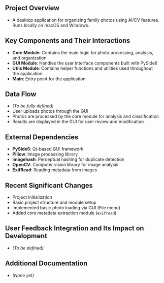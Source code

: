 ## Project Overview

- A desktop application for organizing family photos using AI/CV features. Runs locally on macOS and Windows.

## Key Components and Their Interactions

- **Core Module**: Contains the main logic for photo processing, analysis, and organization
- **GUI Module**: Handles the user interface components built with PySide6
- **Utils Module**: Contains helper functions and utilities used throughout the application
- **Main**: Entry point for the application

## Data Flow

- *(To be fully defined)*
- User uploads photos through the GUI
- Photos are processed by the core module for analysis and classification
- Results are displayed in the GUI for user review and modification

## External Dependencies

- **PySide6**: Qt-based GUI framework
- **Pillow**: Image processing library
- **imagehash**: Perceptual hashing for duplicate detection
- **OpenCV**: Computer vision library for image analysis
- **ExifRead**: Reading metadata from images

## Recent Significant Changes

- Project Initialization
- Basic project structure and module setup
- Implemented basic photo loading via GUI (File menu)
- Added core metadata extraction module (`exifread`)

## User Feedback Integration and Its Impact on Development

- *(To be defined)*

## Additional Documentation

- *(None yet)* 